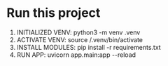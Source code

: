 # Run this project
1. INITIALIZED VENV: python3 -m venv .venv
2. ACTIVATE VENV: source /.venv/bin/activate
3. INSTALL MODULES: pip install -r requirements.txt
4. RUN APP: uvicorn app.main:app --reload